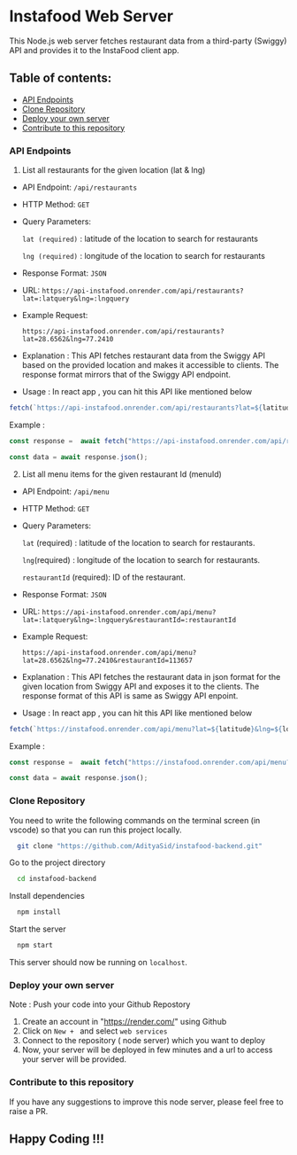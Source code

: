 # Instafood Web Server
This Node.js web server fetches restaurant data from a third-party (Swiggy) API and provides it to the InstaFood client app.

## Table of contents:
- [API Endpoints](#api-endpoints)
- [Clone Repository](#clone-repository)
- [Deploy your own server](#deploy-your-own-server)
- [Contribute to this repository](#contribute-to-this-repository)

### API Endpoints 

1. List all restaurants for the given location (lat & lng)

- API Endpoint: `/api/restaurants`

- HTTP Method:  `GET`

- Query Parameters:

  `lat (required)` : latitude of the location to search for restaurants

  `lng (required)` : longitude of the location to search for restaurants

- Response Format: `JSON`

- URL: `https://api-instafood.onrender.com/api/restaurants?lat=:latquery&lng=:lngquery`

- Example Request:

  `https://api-instafood.onrender.com/api/restaurants?lat=28.6562&lng=77.2410`

- Explanation : This API fetches restaurant data from the Swiggy API based on the provided location and makes it accessible to clients. The response format mirrors that of the Swiggy API endpoint.


- Usage : In react app , you can hit this API like mentioned below 

```javascript
fetch(`https://api-instafood.onrender.com/api/restaurants?lat=${latitude}&lng=${longitude}`)
```

Example :

```javascript
const response =  await fetch("https://api-instafood.onrender.com/api/restaurants?lat=28.6562&lng=77.2410")

const data = await response.json();

```


2. List all menu items for the given restaurant Id (menuId)

- API Endpoint: `/api/menu`

- HTTP Method:  `GET`

- Query Parameters:

  `lat` (required) : latitude of the location to search for restaurants.

  `lng`(required) : longitude of the location to search for restaurants.

  `restaurantId` (required): ID of the restaurant.


- Response Format: `JSON`

- URL: `https://api-instafood.onrender.com/api/menu?lat=:latquery&lng=:lngquery&restaurantId=:restaurantId`

- Example Request:

  `https://api-instafood.onrender.com/api/menu?lat=28.6562&lng=77.2410&restaurantId=113657`

- Explanation : This API fetches the restaurant data in json format for the given location from Swiggy API and exposes it to the clients. The response format of this API is same as Swiggy API enpoint. 

- Usage : In react app , you can hit this API like mentioned below 

```javascript
fetch(`https://instafood.onrender.com/api/menu?lat=${latitude}&lng=${longitude}&restaurantId=${restaurantId}`)
```

Example :

```javascript
const response =  await fetch("https://instafood.onrender.com/api/menu?lat=12.9351929&lng=77.62448069999999&restaurantId=113657")

const data = await response.json();

```

### Clone Repository
You need to write the following commands on the terminal screen (in vscode) so that you can run this project locally.

```bash
  git clone "https://github.com/AdityaSid/instafood-backend.git"
```
Go to the project directory

```bash
  cd instafood-backend
```
Install dependencies
```bash
  npm install
```
Start the server
```bash
  npm start
```

This server should now be running on `localhost`.

### Deploy your own server

Note : Push your code into your Github Repostory 

1. Create an account in "https://render.com/" using Github
2. Click on `New + ` and select `web services`
3. Connect to the repository ( node server) which you want to deploy 
4. Now, your server will be deployed in few minutes and a url to access your server will be provided.


### Contribute to this repository

If you have any suggestions to improve this node server, please feel free to raise a PR. 


## Happy Coding !!!